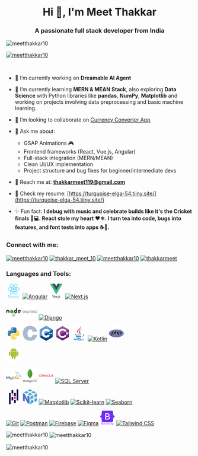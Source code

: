 <h1 align="center">Hi 👋, I'm Meet Thakkar</h1>
<h3 align="center">A passionate full stack developer from India</h3>

<p align="left"> <img src="https://komarev.com/ghpvc/?username=meetthakkar10&label=Profile%20views&color=0e75b6&style=flat" alt="meetthakkar10" /> </p>

<p align="left"> <a href="https://github.com/ryo-ma/github-profile-trophy"><img src="https://github-profile-trophy.vercel.app/?username=meetthakkar10" alt="meetthakkar10" /></a> </p>

<p align="left"> <a href="https://twitter.com/" target="blank"><img src="https://img.shields.io/twitter/follow/?logo=twitter&style=for-the-badge" alt="" /></a> </p>

* 🔭 I’m currently working on **Dreamable AI Agent**

* 🌱 I’m currently learning **MERN & MEAN Stack**, also exploring **Data Science** with Python libraries like **pandas**, **NumPy**, **Matplotlib** and working on projects involving data preprocessing and basic machine learning.

* 👯 I’m looking to collaborate on [Currency Converter App](https://github.com/MeetThakkar10/Currency_Converter_App)

* 💬 Ask me about:

  * GSAP Animations 🎮
  * Frontend frameworks (React, Vue.js, Angular)
  * Full-stack integration (MERN/MEAN)
  * Clean UI/UX implementation
  * Project structure and bug fixes for beginner/intermediate devs

* 📧 Reach me at: **[thakkarmeet119@gmail.com](mailto:thakkarmeet119@gmail.com)**

* 📝 Check my resume: [https://turquoise-elga-54.tiiny.site/](https://turquoise-elga-54.tiiny.site/)

* ✨ Fun fact: **I debug with music and celebrate builds like it's the Cricket finals 🏏💻. React stole my heart ❤️⚛️. I turn tea into code, bugs into features, and font tests into apps ☕️📱.**

<h3 align="left">Connect with me:</h3>
<p align="left">
  <a href="https://linkedin.com/in/meetthakkar10" target="blank"><img align="center" src="https://raw.githubusercontent.com/rahuldkjain/github-profile-readme-generator/master/src/images/icons/Social/linked-in-alt.svg" alt="meetthakkar10" height="30" width="40" /></a>
  <a href="https://instagram.com/thakkar_meet_10" target="blank"><img align="center" src="https://raw.githubusercontent.com/rahuldkjain/github-profile-readme-generator/master/src/images/icons/Social/instagram.svg" alt="thakkar_meet_10" height="30" width="40" /></a>
  <a href="https://www.codechef.com/users/meetthakkar10" target="blank"><img align="center" src="https://cdn.jsdelivr.net/npm/simple-icons@3.1.0/icons/codechef.svg" alt="meetthakkar10" height="30" width="40" /></a>
  <a href="https://www.leetcode.com/thakkarmeet" target="blank"><img align="center" src="https://raw.githubusercontent.com/rahuldkjain/github-profile-readme-generator/master/src/images/icons/Social/leet-code.svg" alt="thakkarmeet" height="30" width="40" /></a>
</p>

<h3 align="left">Languages and Tools:</h3>
<p align="left">
  <!-- Frontend -->
  <a href="https://reactjs.org/" target="_blank"><img src="https://raw.githubusercontent.com/devicons/devicon/master/icons/react/react-original-wordmark.svg" alt="React" width="40" height="40"/></a>
  <a href="https://angular.io/" target="_blank"><img src="https://angular.io/assets/images/logos/angular/angular.svg" alt="Angular" width="40" height="40"/></a>
  <a href="https://vuejs.org/" target="_blank"><img src="https://raw.githubusercontent.com/devicons/devicon/master/icons/vuejs/vuejs-original-wordmark.svg" alt="Vue" width="40" height="40"/></a>
  <a href="https://nextjs.org/" target="_blank"><img src="https://cdn.worldvectorlogo.com/logos/nextjs-2.svg" alt="Next.js" width="40" height="40"/></a>

  <!-- Backend -->

<a href="https://nodejs.org/" target="_blank"><img src="https://raw.githubusercontent.com/devicons/devicon/master/icons/nodejs/nodejs-original-wordmark.svg" alt="Node.js" width="40" height="40"/></a> <a href="https://expressjs.com/" target="_blank"><img src="https://raw.githubusercontent.com/devicons/devicon/master/icons/express/express-original-wordmark.svg" alt="Express" width="40" height="40"/></a> <a href="https://www.djangoproject.com/" target="_blank"><img src="https://cdn.worldvectorlogo.com/logos/django.svg" alt="Django" width="40" height="40"/></a>

  <!-- Programming Languages -->

<a href="https://www.python.org/" target="_blank"><img src="https://raw.githubusercontent.com/devicons/devicon/master/icons/python/python-original.svg" alt="Python" width="40" height="40"/></a> <a href="https://www.cprogramming.com/" target="_blank"><img src="https://raw.githubusercontent.com/devicons/devicon/master/icons/c/c-original.svg" alt="C" width="40" height="40"/></a> <a href="https://isocpp.org/" target="_blank"><img src="https://raw.githubusercontent.com/devicons/devicon/master/icons/cplusplus/cplusplus-original.svg" alt="C++" width="40" height="40"/></a> <a href="https://www.w3schools.com/cs/" target="_blank"><img src="https://raw.githubusercontent.com/devicons/devicon/master/icons/csharp/csharp-original.svg" alt="C#" width="40" height="40"/></a> <a href="https://www.java.com/" target="_blank"><img src="https://raw.githubusercontent.com/devicons/devicon/master/icons/java/java-original.svg" alt="Java" width="40" height="40"/></a> <a href="https://kotlinlang.org/" target="_blank"><img src="https://www.vectorlogo.zone/logos/kotlinlang/kotlinlang-icon.svg" alt="Kotlin" width="40" height="40"/></a> <a href="https://www.php.net/" target="_blank"><img src="https://raw.githubusercontent.com/devicons/devicon/master/icons/php/php-original.svg" alt="PHP" width="40" height="40"/></a>

  <!-- Mobile -->

<a href="https://developer.android.com/" target="_blank"><img src="https://raw.githubusercontent.com/devicons/devicon/master/icons/android/android-original-wordmark.svg" alt="Android" width="40" height="40"/></a>

  <!-- Database -->

<a href="https://www.mysql.com/" target="_blank"><img src="https://raw.githubusercontent.com/devicons/devicon/master/icons/mysql/mysql-original-wordmark.svg" alt="MySQL" width="40" height="40"/></a> <a href="https://www.mongodb.com/" target="_blank"><img src="https://raw.githubusercontent.com/devicons/devicon/master/icons/mongodb/mongodb-original-wordmark.svg" alt="MongoDB" width="40" height="40"/></a> <a href="https://www.oracle.com/" target="_blank"><img src="https://raw.githubusercontent.com/devicons/devicon/master/icons/oracle/oracle-original.svg" alt="Oracle" width="40" height="40"/></a> <a href="https://www.microsoft.com/en-us/sql-server" target="_blank"><img src="https://www.svgrepo.com/show/303229/microsoft-sql-server-logo.svg" alt="SQL Server" width="40" height="40"/></a>

  <!-- Data Science -->

<a href="https://pandas.pydata.org/" target="_blank"><img src="https://raw.githubusercontent.com/devicons/devicon/master/icons/pandas/pandas-original.svg" alt="Pandas" width="40" height="40"/></a> <a href="https://numpy.org/" target="_blank"><img src="https://raw.githubusercontent.com/devicons/devicon/master/icons/numpy/numpy-original.svg" alt="NumPy" width="40" height="40"/></a> <a href="https://matplotlib.org/" target="_blank"><img src="https://upload.wikimedia.org/wikipedia/commons/8/84/Matplotlib_icon.svg" alt="Matplotlib" width="40" height="40"/></a> <a href="https://scikit-learn.org/" target="_blank"><img src="https://upload.wikimedia.org/wikipedia/commons/0/05/Scikit_learn_logo_small.svg" alt="Scikit-learn" width="40" height="40"/></a> <a href="https://seaborn.pydata.org/" target="_blank"><img src="https://seaborn.pydata.org/_images/logo-mark-lightbg.svg" alt="Seaborn" width="40" height="40"/></a>

  <!-- Tools -->

<a href="https://git-scm.com/" target="_blank"><img src="https://www.vectorlogo.zone/logos/git-scm/git-scm-icon.svg" alt="Git" width="40" height="40"/></a> <a href="https://www.postman.com/" target="_blank"><img src="https://www.vectorlogo.zone/logos/getpostman/getpostman-icon.svg" alt="Postman" width="40" height="40"/></a> <a href="https://firebase.google.com/" target="_blank"><img src="https://www.vectorlogo.zone/logos/firebase/firebase-icon.svg" alt="Firebase" width="40" height="40"/></a> <a href="https://www.figma.com/" target="_blank"><img src="https://www.vectorlogo.zone/logos/figma/figma-icon.svg" alt="Figma" width="40" height="40"/></a> <a href="https://getbootstrap.com/" target="_blank"><img src="https://raw.githubusercontent.com/devicons/devicon/master/icons/bootstrap/bootstrap-plain-wordmark.svg" alt="Bootstrap" width="40" height="40"/></a> <a href="https://tailwindcss.com/" target="_blank"><img src="https://www.vectorlogo.zone/logos/tailwindcss/tailwindcss-icon.svg" alt="Tailwind CSS" width="40" height="40"/></a>

</p>

<p><img align="left" src="https://github-readme-stats.vercel.app/api/top-langs?username=meetthakkar10&show_icons=true&locale=en&layout=compact" alt="meetthakkar10" /></p>
<p>&nbsp;<img align="center" src="https://github-readme-stats.vercel.app/api?username=meetthakkar10&show_icons=true&locale=en" alt="meetthakkar10" /></p>
<p><img align="center" src="https://github-readme-streak-stats.herokuapp.com/?user=meetthakkar10&" alt="meetthakkar10" /></p>
